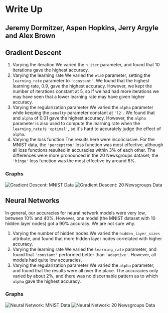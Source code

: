 # Write Up
## Jeremy Dormitzer, Aspen Hopkins, Jerry Argyle and Alex Brown

## Gradient Descent
1. Varying the iteration
We varied the `n_iter` parameter, and found that 10 iterations gave the highest accuracy.
2. Varying the learning rate
We varied the `eta0` parameter, setting the `learning_rate` parameter to `'constant'`. We found that the highest learning rate, 0.9, gave the highest accuracy. However, we kept the number of iterations constant at 5, so if we had had more iterations we may have seen that a lower learning rate may have given higher accuracy.
3. Varying the regularization parameter
We varied the `alpha` parameter while keeping the `penalty` parameter constant at `'l2'`. We found that and `alpha` of 0.01 gave the highest accuracy. However, the `alpha` parameter is also used to compute the learning rate when the `learning_rate` is `'optimal'`, so it's hard to accurately judge the effect of `alpha`.
4. Varying the loss function
The results here were inconclusive. For the MNIST data, the `'perceptron'` loss function was most effective, although all loss functions resulted in accuracies within 3% of each other. The differences were more pronounced in the 20 Newsgroups dataset; the `'hinge'` loss function was the most effective by around 8%.

### Graphs
![Gradient Descent: MNIST Data](./GD_MNIST.png)
![Gradient Descent: 20 Newsgroups Data](./GD_20NG.png)

## Neural Networks
In general, our accuracies for neural network models were very low, between 10% and 40%. However, one model (the MNIST dataset with 10 hidden layer nodes) got a 90% accuracy. We are not sure why.

1. Varying the number of hidden nodes
We varied the `hidden_layer_sizes` attribute, and found that more hidden layer nodes correlated with higher accuracy.
2. Varying the learning rate
We varied the `learning_rate` parameter, and found that `'constant'` performed better than `'adaptive'`. However, all models had quite low accuracies.
3. Varying the regularization parameter
We varied the `alpha` parameter, and found that the results were all over the place. The accuracies only varied by about 2%, and there was no discernable pattern as to which `alpha` gave the highest accuracy.

### Graphs
![Neural Network: MNIST Data](./NN_MNIST.png)
![Neural Network: 20 Newsgroups Data](./NN_20NG.png)
